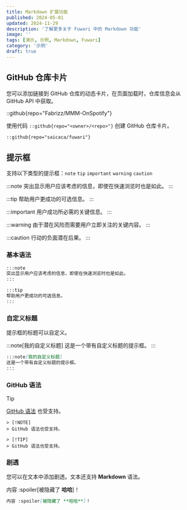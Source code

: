 ```yaml
---
title: Markdown 扩展功能
published: 2024-05-01
updated: 2024-11-29
description: '了解更多关于 Fuwari 中的 Markdown 功能'
image: ''
tags: [演示, 示例, Markdown, Fuwari]
category: '示例'
draft: true 
---
```


## GitHub 仓库卡片
您可以添加链接到 GitHub 仓库的动态卡片，在页面加载时，仓库信息会从 GitHub API 中获取。

::github{repo="Fabrizz/MMM-OnSpotify"}

使用代码 `::github{repo="<owner>/<repo>"}` 创建 GitHub 仓库卡片。

```markdown
::github{repo="saicaca/fuwari"}
```

## 提示框

支持以下类型的提示框：`note` `tip` `important` `warning` `caution`

:::note
突出显示用户应该考虑的信息，即使在快速浏览时也是如此。
:::

:::tip
帮助用户更成功的可选信息。
:::

:::important
用户成功所必需的关键信息。
:::

:::warning
由于潜在风险而需要用户立即关注的关键内容。
:::

:::caution
行动的负面潜在后果。
:::

### 基本语法

```markdown
:::note
突出显示用户应该考虑的信息，即使在快速浏览时也是如此。
:::

:::tip
帮助用户更成功的可选信息。
:::
```

### 自定义标题

提示框的标题可以自定义。

:::note[我的自定义标题]
这是一个带有自定义标题的提示框。
:::

```markdown
:::note[我的自定义标题]
这是一个带有自定义标题的提示框。
:::
```

### GitHub 语法

> [!TIP]
> [GitHub 语法](https://github.com/orgs/community/discussions/16925) 也受支持。

```
> [!NOTE]
> GitHub 语法也受支持。

> [!TIP]
> GitHub 语法也受支持。
```

### 剧透

您可以在文本中添加剧透。文本还支持 **Markdown** 语法。

内容 :spoiler[被隐藏了 **哈哈**]！

```markdown
内容 :spoiler[被隐藏了 **哈哈**]！

```